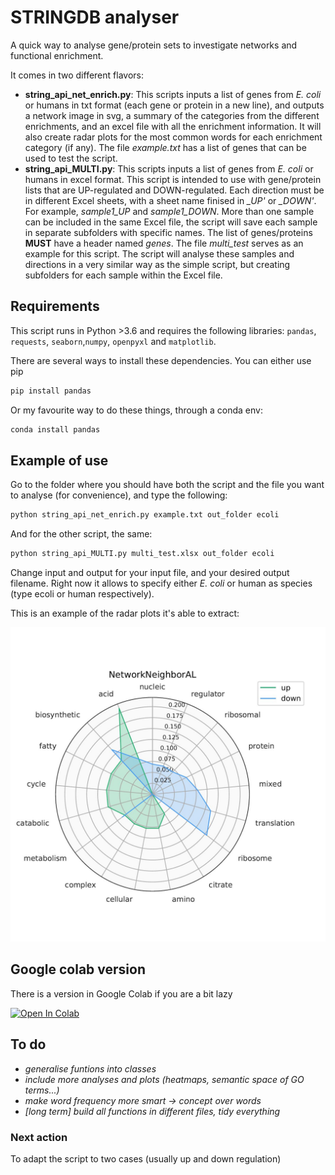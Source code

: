 # STRINGDB analyser
A quick way to analyse gene/protein sets to investigate networks and functional enrichment.

It comes in two different flavors:
* **string_api_net_enrich.py**: This scripts inputs a list of genes from _E. coli_ or humans in txt format (each gene or protein in a new line), and outputs a network image in svg, a summary of the categories from the different enrichments, and an excel file with all the enrichment information. It will also create radar plots for the most common words for each enrichment category (if any). The file _example.txt_ has a list of genes that can be used to test the script. 
* **string_api_MULTI.py**: This scripts inputs a list of genes from _E. coli_ or humans in excel format. This script is intended to use with gene/protein lists that are UP-regulated and DOWN-regulated. Each direction must be in different Excel sheets, with a sheet name finised in _\_UP'_ or _\_DOWN'_. For example, _sample1\_UP_ and _sample1\_DOWN_. More than one sample can be included in the same Excel file, the script will save each sample in separate subfolders with specific names. The list of genes/proteins **MUST** have a header named _genes_. The file _multi_test_ serves as an example for this script. The script will analyse these samples and directions in a very similar way as the simple script, but creating subfolders for each sample within the Excel file. 



## Requirements

This script runs in Python >3.6 and requires the following libraries: `pandas`, `requests`, `seaborn`,`numpy`, `openpyxl` and `matplotlib`.

There are several ways to install these dependencies. You can either use pip

```bash
pip install pandas
```

Or my favourite way to do these things, through a conda env:

```bash
conda install pandas
```

## Example of use

Go to the folder where you should have both the script and the file you want to analyse (for convenience), and type the following:

```bash
python string_api_net_enrich.py example.txt out_folder ecoli
```

And for the other script, the same:

```bash
python string_api_MULTI.py multi_test.xlsx out_folder ecoli
```

Change input and output for your input file, and your desired output filename.
Right now it allows to specify either _E. coli_ or human as species (type ecoli or human respectively). 

This is an example of the radar plots it's able to extract:

![alt text](https://github.com/dmartimarti/STRINGDB_analyser/blob/main/figs/radar_example.JPG)


## Google colab version

There is a version in Google Colab if you are a bit lazy

[![Open In Colab](https://colab.research.google.com/assets/colab-badge.svg)](https://colab.research.google.com/drive/1pMRsXxKZX_L20ehAleMw2yHH79q1uUIK?usp=sharing)


## To do

* _generalise funtions into classes_
* _include more analyses and plots (heatmaps, semantic space of GO terms...)_
* _make word frequency more smart -> concept over words_
* _[long term] build all functions in different files, tidy everything_

### Next action

To adapt the script to two cases (usually up and down regulation) 
